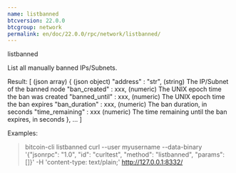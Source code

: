 ```yaml
---
name: listbanned
btcversion: 22.0.0
btcgroup: network
permalink: en/doc/22.0.0/rpc/network/listbanned/
---
```


listbanned

List all manually banned IPs/Subnets.

Result:
[                              (json array)
  {                            (json object)
    "address" : "str",         (string) The IP/Subnet of the banned node
    "ban_created" : xxx,       (numeric) The UNIX epoch time the ban was created
    "banned_until" : xxx,      (numeric) The UNIX epoch time the ban expires
    "ban_duration" : xxx,      (numeric) The ban duration, in seconds
    "time_remaining" : xxx     (numeric) The time remaining until the ban expires, in seconds
  },
  ...
]

Examples:
> bitcoin-cli listbanned 
> curl --user myusername --data-binary '{"jsonrpc": "1.0", "id": "curltest", "method": "listbanned", "params": []}' -H 'content-type: text/plain;' http://127.0.0.1:8332/


